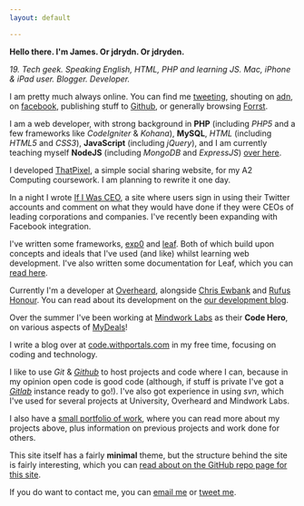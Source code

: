 ```yaml
---
layout: default

---
```


**Hello there. I'm James. Or jdrydn. Or jdryden.**

*19. Tech geek. Speaking English, HTML, PHP and learning JS. Mac, iPhone & iPad user. Blogger. Developer.*

I am pretty much always online. You can find me [tweeting][twitter], shouting on [adn](//alpha.app.net/jdrydn), on [facebook](//facebook.com/jdryden), publishing stuff to [Github][github], or generally browsing [Forrst](//forrst.me/jdrydn).

I am a web developer, with strong background in **PHP** (including *PHP5* and a few frameworks like *CodeIgniter* & *Kohana*), **MySQL**, *HTML* (including *HTML5* and *CSS3*), **JavaScript** (including *jQuery*), and I am currently teaching myself **NodeJS** (including *MongoDB* and *ExpressJS*) [over here](//code.withportals.com/2012/11/node).

I developed [ThatPixel](//thatpixel.com), a simple social sharing website, for my A2 Computing coursework. I am planning to rewrite it one day.

In a night I wrote [If I Was CEO](//ifiwasceo.com), a site where users sign in using their Twitter accounts and comment on what they would have done if they were CEOs of leading corporations and companies. I've recently been expanding with Facebook integration.

I've written some frameworks, [exp0](//github.com/jdrydn/exp0) and [leaf](//jdrydn.com/leaf). Both of which build upon concepts and ideals that I've used (and like) whilst learning web development. I've also written some documentation for Leaf, which you can [read here](//jdrydn.com/leaf).

Currently I'm a developer at [Overheard](//overheard.co), alongside [Chris Ewbank](//djpc.org.uk) and [Rufus Honour](//rufushonour.com). You can read about its development on the [our development blog](//blog.overheard.co).

Over the summer I've been working at [Mindwork Labs](//mindworklabs.com) as their **Code Hero**, on various aspects of [MyDeals](//mydeals.com)!

I write a blog over at [code.withportals.com](//code.withportals.com) in my free time, focusing on coding and technology.

I like to use *Git* & *[Github][github]* to host projects and code where I can, because in my opinion open code is good code (although, if stuff is private I've got a *[Gitlab](//gitlabhq.com)* instance ready to go!). I've also got experience in using *svn*, which I've used for several projects at University, Overheard and Mindwork Labs.

I also have a [small portfolio of work](./portfolio), where you can read more about my projects above, plus information on previous projects and work done for others.

This site itself has a fairly **minimal** theme, but the structure behind the site is fairly interesting, which you can [read about on the GitHub repo page for this site](//github.com/jdrydn/jdrydn.github.com#about-this-site).

If you do want to contact me, you can [email me](mailto:james@jdrydn.com) or [tweet me][twitter].

[github]:  //github.com/jdrydn
[twitter]: //twitter.com/jdrydn